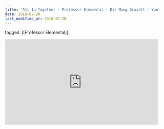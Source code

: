 ```yaml
---
title: 'All In Together - Professor Elemental - Dir Moog Gravett - YouTube'
date: 2018-07-20
last_modified_at: 2018-07-20
---
```

tagged: [[Professor Elemental]]
<iframe allow="accelerometer; autoplay; clipboard-write; encrypted-media; gyroscope; picture-in-picture" allowfullscreen="" frameborder="0" height="281" id="youtube_iframe" src="https://www.youtube.com/embed/tFL5GTKwonQ?feature=oembed&amp;enablejsapi=1&amp;origin=https://safe.txmblr.com&amp;wmode=opaque" width="500"></iframe>